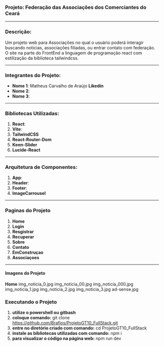 ### Projeto: Federação das Associações dos Comerciantes do Ceará

---

### Descrição:
Um projeto web para Associações no qual o usuário poderá interagir buscando noticias, associações filiadas, ou entrar contato com federação.  O site na parte do FrontEnd a linguagem de programação react com estilização da biblioteca tailwindcss.

---

### Integrantes do Projeto:
- **Nome 1**: Matheus Carvalho de Araújo **Likedin** 
- **Nome 2**: 
- **Nome 3**:

---

### Bibliotecas Utilizadas:
1. **React**: 
2. **Vite**:
3. **TailwindCSS**
4. **React-Router-Dom**
5. **Keen-Slider**
6. **Lucide-React**

---

### Arquitetura de Componentes:
1. **App**: 
2. **Header**: 
3. **Footer**:
4. **ImageCarrousel**

---

### Paginas do Projeto
1. **Home**
2. **Login**
3. **Resgistrar**
4. **Recuperar**
5. **Sobre**
6. **Contato**
7. **EmConstruçao**
8. **Associaçoes**

---


#### Imagens do Projeto
**Home**
img_noticia_0.jpg
img_noticia_00.jpg
img_noticia_000.jpg
img_noticia_1.jpg
img_noticia_2.jpg
img_noticia_3.jpg
ad-sense.jpg

### Executando o Projeto
1. **utilize o powershell ou gitbash**
2. **coloque comando:** git clone https://github.com/Brafios/ProjetoGT10_FullStack.git
3. **entre no diretório criado com comando:** cd ProjetoGT10_FullStack
4. **instale as bibliotecas utilizadas com comando:** npm i
5. **para visualizar o código na página web:** npm run dev
